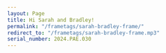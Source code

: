 ```yaml
---
layout: Page
title: Hi Sarah and Bradley!
permalink: "/frametags/sarah-bradley-frame/"
redirect_to: "/frametags/sarah-bradley-frame.mp3"
serial_number: 2024.PAE.030
---
```

